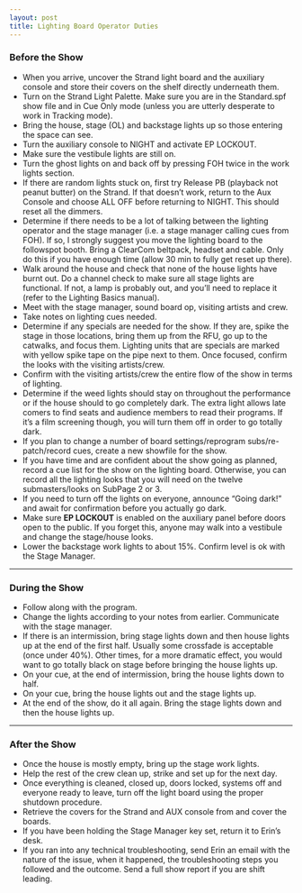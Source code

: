 ```yaml
---
layout: post
title: Lighting Board Operator Duties
---
```


### Before the Show

* When you arrive, uncover the Strand light board and the auxiliary console and store their covers on the shelf directly underneath them.
* Turn on the Strand Light Palette. Make sure you are in the Standard.spf show file and in Cue Only mode (unless you are utterly desperate to work in Tracking mode).
* Bring the house, stage (OL) and backstage lights up so those entering the space can see.
* Turn the auxiliary console to NIGHT and activate EP LOCKOUT.
* Make sure the vestibule lights are still on.
* Turn the ghost lights on and back off by pressing FOH twice in the work lights section.
* If there are random lights stuck on, first try Release PB (playback not peanut butter) on the Strand. If that doesn’t work, return to the Aux Console and choose ALL OFF before returning to NIGHT.  This should reset all the dimmers.
* Determine if there needs to be a lot of talking between the lighting operator and the stage manager (i.e. a stage manager calling cues from FOH). If so, I strongly suggest you move the lighting board to the followspot booth. Bring a ClearCom beltpack, headset and cable. Only do this if you have enough time (allow 30 min to fully get reset up there).
* Walk around the house and check that none of the house lights have burnt out. Do a channel check to make sure all stage lights are functional. If not, a lamp is probably out, and you’ll need to replace it (refer to the Lighting Basics manual).
* Meet with the stage manager, sound board op, visiting artists and crew.
* Take notes on lighting cues needed.
* Determine if any specials are needed for the show. If they are, spike the stage in those locations, bring them up from the RFU, go up to the catwalks, and focus them. Lighting units that are specials are marked with yellow spike tape on the pipe next to them. Once focused, confirm the looks with the visiting artists/crew.
* Confirm with the visiting artists/crew the entire flow of the show in terms of lighting.
* Determine if the weed lights should stay on throughout the performance or if the house should to go completely dark. The extra light allows late comers to find seats and audience members to read their programs. If it’s a film screening though, you will turn them off in order to go totally dark.
* If you plan to change a number of board settings/reprogram subs/re-patch/record cues, create a new showfile for the show.
* If you have time and are confident about the show going as planned, record a cue list for the show on the lighting board. Otherwise, you can record all the lighting looks that you will need on the twelve submasters/looks on SubPage 2 or 3.
* If you need to turn off the lights on everyone, announce “Going dark!” and await for confirmation before you actually go dark.
* Make sure **EP LOCKOUT** is enabled on the auxiliary panel before doors open to the public. If you forget this, anyone may walk into a vestibule and change the stage/house looks.
* Lower the backstage work lights to about 15%. Confirm level is ok with the Stage Manager.

---

### During the Show

* Follow along with the program.
* Change the lights according to your notes from earlier.
Communicate with the stage manager.
* If there is an intermission, bring stage lights down and then house lights up at the end of the first half. Usually some crossfade is acceptable (once under 40%).  Other times, for a more dramatic effect, you would want to go totally black on stage before bringing the house lights up.
* On your cue, at the end of intermission, bring the house lights down to half.
* On your cue, bring the house lights out and the stage lights up.
* At the end of the show, do it all again. Bring the stage lights down and then the house lights up.

---

### After the Show

* Once the house is mostly empty, bring up the stage work lights.
* Help the rest of the crew clean up, strike and set up for the next day.
* Once everything is cleaned, closed up, doors locked, systems off and everyone ready to leave, turn off the light board using the proper shutdown procedure.
* Retrieve the covers for the Strand and AUX console from and cover the boards.
* If you have been holding the Stage Manager key set, return it to Erin’s desk.
* If you ran into any technical troubleshooting, send Erin an email with the nature of the issue, when it happened, the troubleshooting steps you followed and the outcome. Send a full show report if you are shift leading.

